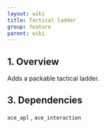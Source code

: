 ```yaml
---
layout: wiki
title: Tactical ladder
group: feature
parent: wiki
---
```


## 1. Overview

Adds a packable tactical ladder.

## 3. Dependencies

`ace_apl` , `ace_interaction`